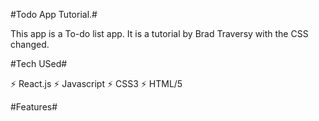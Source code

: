 #Todo App Tutorial.#

This app is a To-do list app. It is a tutorial by Brad Traversy with the CSS changed.

#Tech USed#

⚡️ React.js
⚡️ Javascript
⚡️ CSS3
⚡️ HTML/5

#Features#

